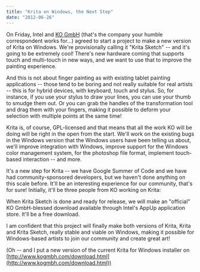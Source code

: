 ```yaml
---
title: "Krita on Windows, the Next Step"
date: "2012-06-26"
---
```


On Friday, Intel and [KO GmbH](http://www.kogmbh.com) (that's the company your humble correspondent works for...) agreed to start a project to make a new version of Krita on Windows. We're provisionally calling it "Krita Sketch" -- and it's going to be extremely cool! There's new hardware coming that supports touch and multi-touch in new ways, and we want to use that to improve the painting experience.

And this is not about finger painting as with existing tablet painting applications -- those tend to be boring and not really suitable for real artists -- this is for hybrid devices, with keyboard, touch and stylus. So, for instance, if you use your stylus to draw your lines, you can use your thumb to smudge them out. Or you can grab the handles of the transformation tool and drag them with your fingers, making it possible to deform your selection with multiple points at the same time!

Krita is, of course, GPL-licensed and that means that all the work KO will be doing will be right in the open from the start. We'll work on the existing bugs in the Windows version that the Windows users have been telling us about, we'll improve integration with Windows, improve support for the Windows color management system, for the photoshop file format, implement touch-based interaction -- and more.

It's a new step for Krita -- we have Google Summer of Code and we have had community-sponsored developers, but we haven't done anything on this scale before. It'll be an interesting experience for our community, that's for sure! Initially, it'll be three people from KO working on Krita:

When Krita Sketch is done and ready for release, we will make an "official" KO GmbH-blessed download available through Intel's AppUp application store. It'll be a free download.

I am confident that this project will finally make both versions of Krita, Krita and Krita Sketch, really stable and viable on Windows, making it possible for Windows-based artists to join our community and create great art!

(Oh -- and I put a new version of the current Krita for Windows installer on [http://www.kogmbh.com/download.html](http://www.kogmbh.com/download.html))
